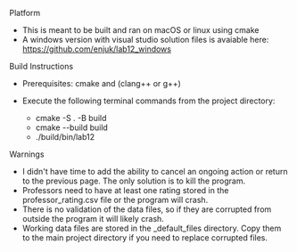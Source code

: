 Platform
  - This is meant to be built and ran on macOS or linux using cmake
  - A windows version with visual studio solution files is avaiable here: https://github.com/enjuk/lab12_windows

Build Instructions
  - Prerequisites: cmake and (clang++ or g++)

  - Execute the following terminal commands from the project directory:
      - cmake -S . -B build
      - cmake --build build
      - ./build/bin/lab12

Warnings
  - I didn't have time to add the ability to cancel an ongoing action or return to the previous page. The only solution is to kill the program.
  - Professors need to have at least one rating stored in the professor_rating.csv file or the program will crash.
  - There is no validation of the data files, so if they are corrupted from outside the program it will likely crash.
  - Working data files are stored in the _default_files directory. Copy them to the main project directory if you need to replace corrupted files.
